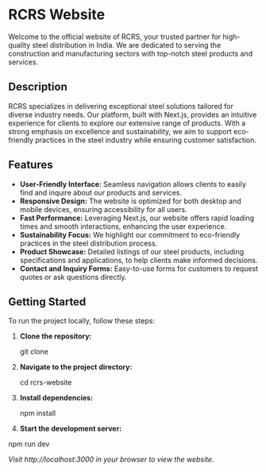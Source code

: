 # RCRS Website

Welcome to the official website of RCRS, your trusted partner for high-quality steel distribution in India. We are dedicated to serving the construction and manufacturing sectors with top-notch steel products and services.

## Description

RCRS specializes in delivering exceptional steel solutions tailored for diverse industry needs. Our platform, built with Next.js, provides an intuitive experience for clients to explore our extensive range of products. With a strong emphasis on excellence and sustainability, we aim to support eco-friendly practices in the steel industry while ensuring customer satisfaction.

## Features

- **User-Friendly Interface:** Seamless navigation allows clients to easily find and inquire about our products and services.
- **Responsive Design:** The website is optimized for both desktop and mobile devices, ensuring accessibility for all users.
- **Fast Performance:** Leveraging Next.js, our website offers rapid loading times and smooth interactions, enhancing the user experience.
- **Sustainability Focus:** We highlight our commitment to eco-friendly practices in the steel distribution process.
- **Product Showcase:** Detailed listings of our steel products, including specifications and applications, to help clients make informed decisions.
- **Contact and Inquiry Forms:** Easy-to-use forms for customers to request quotes or ask questions directly.

## Getting Started

To run the project locally, follow these steps:

1. **Clone the repository:**

   git clone <repository-url>

2. **Navigate to the project directory:**

   cd rcrs-website

3. **Install dependencies:**

   npm install

4. **Start the development server:**

npm run dev

_Visit http://localhost:3000 in your browser to view the website._
